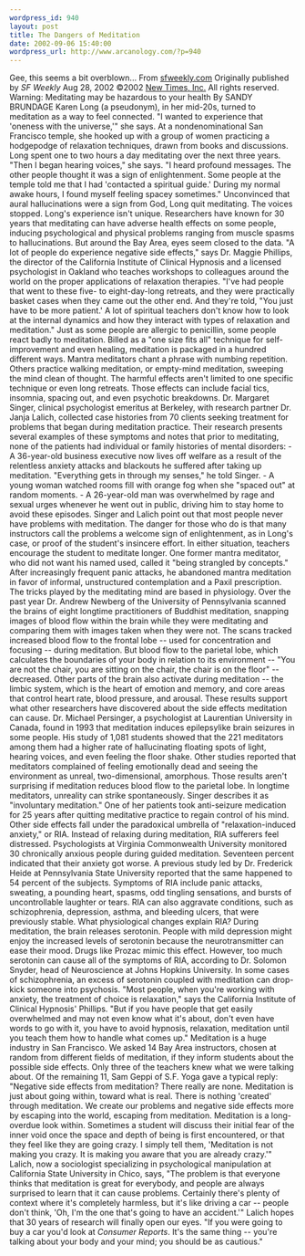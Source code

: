 ```yaml
--- 
wordpress_id: 940
layout: post
title: The Dangers of Meditation
date: 2002-09-06 15:40:00
wordpress_url: http://www.arcanology.com/?p=940
---
```

Gee, this seems a bit overblown... From <a href="http://sfweekly.com">sfweekly.com</a> Originally published by <em>SF Weekly</em> Aug 28, 2002 ©2002 <a href="http://www.newtimes.com">New Times, Inc.</a> All rights reserved. Warning: Meditating may be hazardous to your health By SANDY BRUNDAGE Karen Long (a pseudonym), in her mid-20s, turned to meditation as a way to feel connected. "I wanted to experience that 'oneness with the universe,'" she says. At a nondenominational San Francisco temple, she hooked up with a group of women practicing a hodgepodge of relaxation<strong> </strong>techniques, drawn from books and discussions. Long spent one to two hours a day meditating over the next three years. "Then I began hearing voices," she says. "I heard profound messages. The other people thought it was a sign of enlightenment. Some people at the temple told me that I had 'contacted a spiritual guide.' During my normal awake hours, I found myself feeling spacey sometimes." Unconvinced that aural hallucinations were a sign from God, Long quit meditating. The voices stopped. Long's experience isn't unique. Researchers have known for 30 years that meditating can have adverse health effects on some people, inducing psychological and physical problems ranging from muscle spasms to hallucinations. But around the Bay Area, eyes seem closed to the data. "A lot of people do experience negative side effects," says Dr. Maggie Phillips, the director of the California Institute of Clinical Hypnosis and a licensed psychologist in Oakland who teaches workshops to colleagues around the world on the proper applications of relaxation therapies. "I've had people that went to these five- to eight-day-long retreats, and they were practically basket cases when they came out the other end. And they're told, "You just have to be more patient.' A lot of spiritual teachers don't know how to look at the internal dynamics and how they interact with types of relaxation and meditation." Just as some people are allergic to penicillin, some people react badly to meditation. Billed as a "one size fits all" technique for self-improvement and even healing, meditation is packaged in a hundred different ways. Mantra meditators chant a phrase with numbing repetition. Others practice walking meditation, or empty-mind meditation, sweeping the mind clean of thought. The harmful effects aren't limited to one specific technique or even long retreats. Those effects can include facial tics, insomnia, spacing out, and even psychotic breakdowns. Dr. Margaret Singer, clinical psychologist emeritus at Berkeley, with research partner Dr. Janja Lalich, collected case histories from 70 clients seeking treatment for problems that began during meditation practice. Their research presents several examples of these symptoms and notes that prior to meditating, none of the patients had individual or family histories of mental disorders: - A 36-year-old business executive now lives off welfare as a result of the relentless anxiety attacks and blackouts he suffered after taking up meditation. "Everything gets in through my senses," he told Singer. - A young woman watched rooms fill with orange fog when she "spaced out" at random moments. - A 26-year-old man was overwhelmed by rage and sexual urges whenever he went out in public, driving him to stay home to avoid these episodes. Singer and Lalich point out that most people never have problems with meditation. The danger for those who do is that many instructors call the problems a welcome sign of enlightenment, as in Long's case, or proof of the student's insincere effort. In either situation, teachers encourage the student to meditate longer. One former mantra meditator, who did not want his named used, called it "being strangled by concepts." After increasingly frequent panic attacks, he abandoned mantra meditation in favor of informal, unstructured contemplation and a Paxil prescription. The tricks played by the meditating mind are based in physiology. Over the past year Dr. Andrew Newberg of the University of Pennsylvania scanned the brains of eight longtime practitioners of Buddhist meditation, snapping images of blood flow within the brain while they were meditating and comparing them with images taken when they were not. The scans tracked increased blood flow to the frontal lobe -- used for concentration and focusing -- during meditation. But blood flow to the parietal lobe, which calculates the boundaries of your body in relation to its environment -- "You are not the chair, you are sitting on the chair, the chair is on the floor" -- decreased. Other parts of the brain also activate during meditation -- the limbic system, which is the heart of emotion and memory, and core areas that control heart rate, blood pressure, and arousal. These results support what other researchers have discovered about the side effects meditation can cause. Dr. Michael Persinger, a psychologist at Laurentian University in Canada, found in 1993 that meditation induces epilepsylike brain seizures in some people. His study of 1,081 students showed that the 221 meditators among them had a higher rate of hallucinating floating spots of light, hearing voices, and even feeling the floor shake. Other studies reported that meditators complained of feeling emotionally dead and seeing the environment as unreal, two-dimensional, amorphous. Those results aren't surprising if meditation reduces blood flow to the parietal lobe. In longtime meditators, unreality can strike spontaneously. Singer describes it as "involuntary meditation." One of her patients took anti-seizure medication for 25 years after quitting meditative practice to regain control of his mind. Other side effects fall under the paradoxical umbrella of "relaxation-induced anxiety," or RIA. Instead of relaxing during meditation, RIA sufferers feel distressed. Psychologists at Virginia Commonwealth University monitored 30 chronically anxious people during guided meditation. Seventeen percent indicated that their anxiety got worse. A previous study led by Dr. Frederick Heide at Pennsylvania State University reported that the same happened to 54 percent of the subjects. Symptoms of RIA include panic attacks, sweating, a pounding heart, spasms, odd tingling sensations, and bursts of uncontrollable laughter or tears. RIA can also aggravate conditions, such as schizophrenia, depression, asthma, and bleeding ulcers, that were previously stable. What physiological changes explain RIA? During meditation, the brain releases serotonin. People with mild depression might enjoy the increased levels of serotonin because the neurotransmitter can ease their mood. Drugs like Prozac mimic this effect. However, too much serotonin can cause all of the symptoms of RIA, according to Dr. Solomon Snyder, head of Neuroscience at Johns Hopkins University. In some cases of schizophrenia, an excess of serotonin coupled with meditation can drop-kick someone into psychosis. "Most people, when you're working with anxiety, the treatment of choice is relaxation," says the California Institute of Clinical Hypnosis' Phillips. "But if you have people that get easily overwhelmed and may not even know what it's about, don't even have words to go with it, you have to avoid hypnosis, relaxation, meditation until you teach them how to handle what comes up." Meditation is a huge industry in San Francisco. We asked 14 Bay Area instructors, chosen at random from different fields of meditation, if they inform students about the possible side effects. Only three of the teachers knew what we were talking about. Of the remaining 11, Sam Geppi of S.F. Yoga gave a typical reply: "Negative side effects from meditation? There really are none. Meditation is just about going within, toward what is real. There is nothing 'created' through meditation. We create our problems and negative side effects more by escaping into the world, escaping from meditation. Meditation is a long-overdue look within. Sometimes a student will discuss their initial fear of the inner void once the space and depth of being is first encountered, or that they feel like they are going crazy. I simply tell them, 'Meditation is not making you crazy. It is making you aware that you are already crazy.'" Lalich, now a sociologist specializing in psychological manipulation at California State University in Chico, says, "The problem is that everyone thinks that meditation is great for everybody, and people are always surprised to learn that it can cause problems. Certainly there's plenty of context where it's completely harmless, but it's like driving a car -- people don't think, 'Oh, I'm the one that's going to have an accident.'" Lalich hopes that 30 years of research will finally open our eyes. "If you were going to buy a car you'd look at <em>Consumer Reports</em>. It's the same thing -- you're talking about your body and your mind; you should be as cautious."
